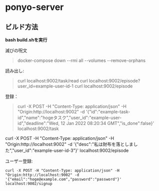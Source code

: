 # ponyo-server

## ビルド方法

**bash build.shを実行**

滅びの呪文

> docker-compose down --rmi all --volumes --remove-orphans

読み出し:

> curl localhost:9002/task/read
> curl localhost:9002/episode?user_id=example-user-id-1
> curl localhost:9002/episode

登録：

> curl -X POST -H "Content-Type: application/json" -H "Origin:http://localhost:9002" -d '{"id":"example-task-id","name":"hogeタスク","user_id":"example-user-id","deadline":"Wed, 12 Jan 2022 08:20:34 GMT","is_done":false}' localhost:9002/task

curl -X POST -H "Content-Type: application/json" -H "Origin:http://localhost:9002" -d '{"desc":"私は財布を落としました","user_id":"example-user-id-3"}' localhost:9002/episode

ユーザー登録:

```
curl -X POST -H "Content-Type: application/json" -H "Origin:http://localhost:9002" -d '{"email":"hoge@example.com","password":"password"}' localhost:9002/signup
```

